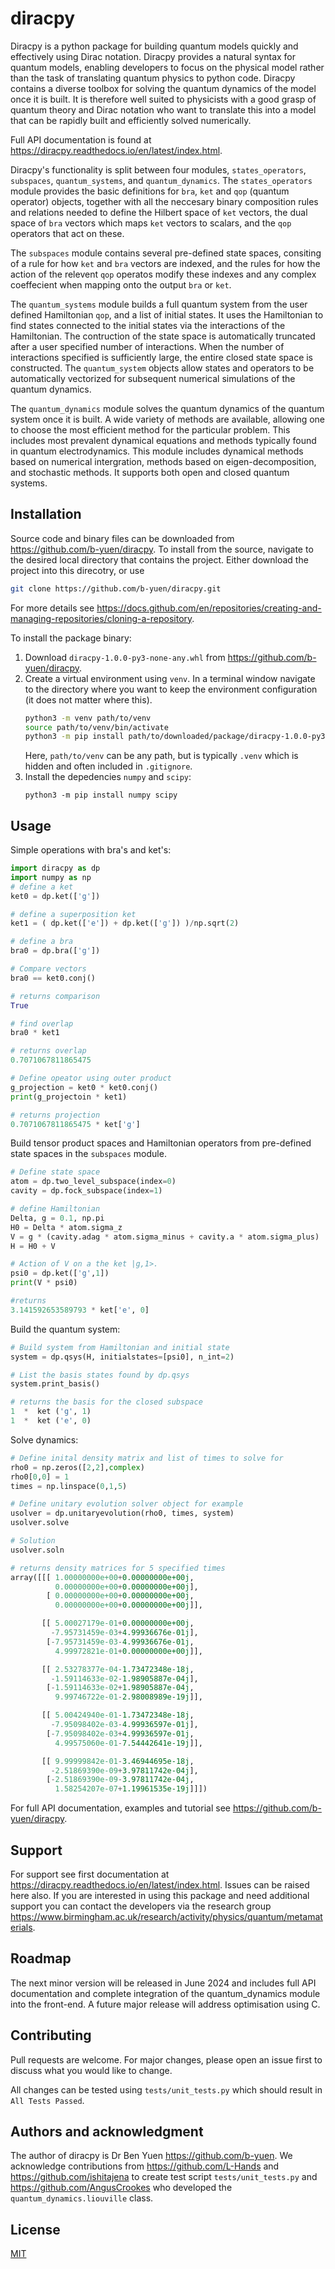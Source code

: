 # diracpy

Diracpy is a python package for building quantum models quickly and effectively using Dirac notation. Diracpy provides a natural syntax for quantum models, enabling developers to focus on the physical model rather than the task of translating quantum physics to python code. Diracpy contains a diverse toolbox for solving the quantum dynamics of the model once it is built. It is therefore well suited to physicists with a good grasp of quantum theory and Dirac notation who want to translate this into a model that can be rapidly built and efficiently solved numerically.

Full API documentation is found at <https://diracpy.readthedocs.io/en/latest/index.html>.

Diracpy's functionality is split between four modules, `states_operators`, `subspaces`, `quantum_systems`, and `quantum_dynamics`. The `states_operators` module provides the basic definitions for `bra`, `ket` and `qop` (quantum operator) objects, together with all the neccesary binary composition rules and relations needed to define the Hilbert space of `ket` vectors, the dual space of `bra` vectors which maps `ket` vectors to scalars, and the `qop` operators that act on these. 

The `subspaces` module contains several pre-defined state spaces, consiting of a rule for how `ket` and `bra` vectors are indexed, and the rules for how the action of the relevent `qop` operatos modify these indexes and any complex coeffecient when mapping onto the output `bra` or `ket`.

The `quantum_systems` module builds a full quantum system from the user defined Hamiltonian `qop`, and a list of initial states. It uses the Hamiltonian to find states connected to the initial states via the interactions of the Hamiltonian. The contruction of the state space is automatically truncated after a user specified number of interactions. When the number of interactions specified is sufficiently large, the entire closed state space is constructed. The `quantum_system` objects allow states and operators to be automatically vectorized for subsequent numerical simulations of the quantum dynamics.

The `quantum_dynamics` module solves the quantum dynamics of the quantum system once it is built. A wide variety of methods are available, allowing one to choose the most efficient method for the particular problem. This includes most prevalent dynamical equations and methods typically found in quantum electrodynamics. This module includes dynamical methods based on numerical intergration, methods based on eigen-decomposition, and stochastic methods. It supports both open and closed quantum systems.

## Installation

Source code and binary files can be downloaded from <https://github.com/b-yuen/diracpy>. To install from the source, navigate to the desired local directory that contains the project. Either download the project into this direcotry, or use

```bash
git clone https://github.com/b-yuen/diracpy.git
```

For more details see <https://docs.github.com/en/repositories/creating-and-managing-repositories/cloning-a-repository>.

To install the package binary:
1. Download `diracpy-1.0.0-py3-none-any.whl` from <https://github.com/b-yuen/diracpy>.
2. Create a virtual environment using `venv`. In a terminal window navigate to the directory where you want to keep the environment configuration (it does not matter where this). 
    ```bash
    python3 -m venv path/to/venv
    source path/to/venv/bin/activate
    python3 -m pip install path/to/downloaded/package/diracpy-1.0.0-py3-none-any.whl
    ```
    Here, `path/to/venv` can be any path, but is typically `.venv` which is hidden and often included in `.gitignore`.
3. Install the depedencies `numpy` and `scipy`:
    ```
    python3 -m pip install numpy scipy
    ```
    
## Usage

Simple operations with bra's and ket's:

```python
import diracpy as dp
import numpy as np
# define a ket
ket0 = dp.ket(['g'])

# define a superposition ket
ket1 = ( dp.ket(['e']) + dp.ket(['g']) )/np.sqrt(2)

# define a bra
bra0 = dp.bra(['g'])

# Compare vectors
bra0 == ket0.conj()

# returns comparison
True

# find overlap
bra0 * ket1

# returns overlap
0.7071067811865475

# Define opeator using outer product
g_projection = ket0 * ket0.conj()
print(g_projectoin * ket1)

# returns projection
0.7071067811865475 * ket['g']

```

Build tensor product spaces and Hamiltonian operators from pre-defined state spaces in the `subspaces` module.

```python
# Define state space
atom = dp.two_level_subspace(index=0)
cavity = dp.fock_subspace(index=1)

# define Hamiltonian
Delta, g = 0.1, np.pi
H0 = Delta * atom.sigma_z
V = g * (cavity.adag * atom.sigma_minus + cavity.a * atom.sigma_plus)
H = H0 + V

# Action of V on a the ket |g,1>.
psi0 = dp.ket(['g',1])
print(V * psi0)

#returns
3.141592653589793 * ket['e', 0]
```

Build the quantum system:

```python
# Build system from Hamiltonian and initial state
system = dp.qsys(H, initialstates=[psi0], n_int=2)

# List the basis states found by dp.qsys
system.print_basis()

# returns the basis for the closed subspace
1  *  ket ('g', 1)
1  *  ket ('e', 0)
```

Solve dynamics:

```Python
# Define inital density matrix and list of times to solve for
rho0 = np.zeros([2,2],complex)
rho0[0,0] = 1
times = np.linspace(0,1,5)

# Define unitary evolution solver object for example
usolver = dp.unitaryevolution(rho0, times, system)
usolver.solve

# Solution
usolver.soln

# returns density matrices for 5 specified times
array([[[ 1.00000000e+00+0.00000000e+00j,
          0.00000000e+00+0.00000000e+00j],
        [ 0.00000000e+00+0.00000000e+00j,
          0.00000000e+00+0.00000000e+00j]],

       [[ 5.00027179e-01+0.00000000e+00j,
         -7.95731459e-03+4.99936676e-01j],
        [-7.95731459e-03-4.99936676e-01j,
          4.99972821e-01+0.00000000e+00j]],

       [[ 2.53278377e-04-1.73472348e-18j,
         -1.59114633e-02-1.98905887e-04j],
        [-1.59114633e-02+1.98905887e-04j,
          9.99746722e-01-2.98008989e-19j]],

       [[ 5.00424940e-01-1.73472348e-18j,
         -7.95098402e-03-4.99936597e-01j],
        [-7.95098402e-03+4.99936597e-01j,
          4.99575060e-01-7.54442641e-19j]],

       [[ 9.99999842e-01-3.46944695e-18j,
         -2.51869390e-09+3.97811742e-04j],
        [-2.51869390e-09-3.97811742e-04j,
          1.58254207e-07+1.19961535e-19j]]])

```

For full API documentation, examples and tutorial see <https://github.com/b-yuen/diracpy>.

## Support

For support see first documentation at <https://diracpy.readthedocs.io/en/latest/index.html>. Issues can be raised here also. If you are interested in using this package and need additional support you can contact the developers via the research group <https://www.birmingham.ac.uk/research/activity/physics/quantum/metamaterials>.

## Roadmap

The next minor version will be released in June 2024 and includes full API documentation and complete integration of the quantum_dynamics module into the front-end. A future major release will address optimisation using C.

## Contributing

Pull requests are welcome. For major changes, please open an issue first
to discuss what you would like to change.

All changes can be tested using `tests/unit_tests.py` which should result in `All Tests Passed`.


## Authors and acknowledgment

The author of diracpy is Dr Ben Yuen <https://github.com/b-yuen>. We acknowledge contributions from <https://github.com/L-Hands> and <https://github.com/ishitajena> to create test script `tests/unit_tests.py` and <https://github.com/AngusCrookes> who developed the `quantum_dynamics.liouville` class.

## License

[MIT](https://choosealicense.com/licenses/mit/)
